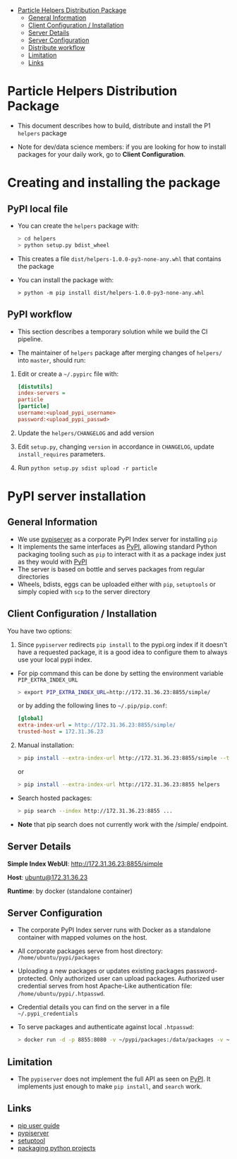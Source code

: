 <!--ts-->
   * [Particle Helpers Distribution Package](#particle-helpers-distribution-package)
      * [General Information](#general-information)
      * [Client Configuration / Installation](#client-configuration--installation)
      * [Server Details](#server-details)
      * [Server Configuration](#server-configuration)
      * [Distribute workflow](#distribute-workflow)
      * [Limitation](#limitation)
      * [Links](#links)



<!--te-->

# Particle Helpers Distribution Package

- This document describes how to build, distribute and install the P1 `helpers`
  package

- Note for dev/data science members: if you are looking for how to install
  packages for your daily work, go to **Client Configuration**.

# Creating and installing the package

## PyPI local file

- You can create the `helpers` package with:
  ```bash
  > cd helpers
  > python setup.py bdist_wheel
  ```

- This creates a file `dist/helpers-1.0.0-py3-none-any.whl` that contains the
  package

- You can install the package with:
  ```
  > python -m pip install dist/helpers-1.0.0-py3-none-any.whl
  ```

## PyPI workflow

- This section describes a temporary solution while we build the CI pipeline.

- The maintainer of `helpers` package after merging changes of `helpers/` into
  `master`, should run:

1. Edit or create a `~/.pypirc` file with:
   ```ini
   [distutils]
   index-servers =
   particle
   [particle]
   username:<upload_pypi_username>
   password:<upload_pypi_passwd>
   ```

2. Update the `helpers/CHANGELOG` and add version

3. Edit `setup.py`, changing `version` in accordance in `CHANGELOG`, update
   `install_requires` parameters.

4. Run `python setup.py sdist upload -r particle`

# PyPI server installation

## General Information

- We use [pypiserver](https://github.com/pypiserver/pypiserver) as a corporate
  PyPI Index server for installing `pip`
- It implements the same interfaces as [PyPI](https://pypi.org/), allowing
  standard Python packaging tooling such as `pip` to interact with it as a
  package index just as they would with [PyPI](https://pypi.org/)
- The server is based on bottle and serves packages from regular directories
- Wheels, bdists, eggs can be uploaded either with `pip`, `setuptools` or simply
  copied with `scp` to the server directory

## Client Configuration / Installation

You have two options:

1. Since `pypiserver` redirects `pip install` to the pypi.org index if it
   doesn't have a requested package, it is a good idea to configure them to
   always use your local pypi index.

- For pip command this can be done by setting the environment variable
  `PIP_EXTRA_INDEX_URL`

   ```bash
   > export PIP_EXTRA_INDEX_URL=http://172.31.36.23:8855/simple/
   ```

   or by adding the following lines to `~/.pip/pip.conf`:

   ```ini
   [global]
   extra-index-url = http://172.31.36.23:8855/simple/
   trusted-host = 172.31.36.23
   ```

2. Manual installation:

   ```bash
   > pip install --extra-index-url http://172.31.36.23:8855/simple --trusted-host 172.31.36.23 helpers
   ```

   or

   ```bash
   > pip install --extra-index-url http://172.31.36.23:8855 helpers
   ```

 - Search hosted packages:

   ```bash
   > pip search --index http://172.31.36.23:8855 ...
   ```

 - **Note** that pip search does not currently work with the /simple/ endpoint.

## Server Details

**Simple Index WebUI**: http://172.31.36.23:8855/simple

**Host**: ubuntu@172.31.36.23

**Runtime**: by docker (standalone container)

## Server Configuration

- The corporate PyPI Index server runs with Docker as a standalone container with
  mapped volumes on the host.

- All corporate packages serve from host directory: `/home/ubuntu/pypi/packages`

- Uploading a new packages or updates existing packages password-protected. Only
  authorized user can upload packages. Authorized user credential serves from
  host Apache-Like authentication file: `/home/ubuntu/pypi/.htpasswd`.

- Credential details you can find on the server in a file `~/.pypi_credentials`

- To serve packages and authenticate against local `.htpasswd`:

  ```bash
  > docker run -d -p 8855:8080 -v ~/pypi/packages:/data/packages -v ~/pypi/.htpasswd:/data/.htpasswd --restart=always pypiserver/pypiserver:latest -v  -P .htpasswd packages
  ```

## Limitation

- The `pypiserver` does not implement the full API as seen on
  [PyPI](https://pypi.org/). It implements just enough to make `pip install`, and
  `search` work.

## Links

- [pip user guide](https://pip.pypa.io/en/stable/user_guide/#user-guide)
- [pypiserver](https://github.com/pypiserver/pypiserver)
- [setuptool](https://setuptools.readthedocs.io/en/latest/index.html)
- [packaging python projects](https://packaging.python.org/tutorials/packaging-projects/)
